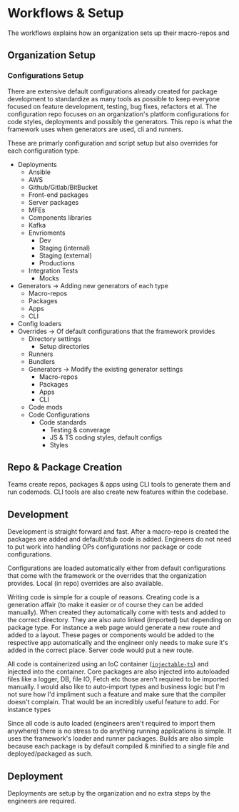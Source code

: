 # Workflows & Setup
The workflows explains how an organization sets up their macro-repos and 

## Organization Setup
### Configurations Setup
There are extensive default configurations already created for package development to standardize as many tools as possible to keep everyone focused on feature development, testing, bug fixes, refactors et al. The configuration repo focuses on an organization's platform configurations for code styles, deployments and possibly the generators. This repo is what the framework uses when generators are used, cli and runners. 

These are primarly configuration and script setup but also overrides for each configuration type.

- Deployments
  - Ansible
  - AWS
  - Github/Gitlab/BitBucket
  - Front-end packages
  - Server packages
  - MFEs
  - Components libraries
  - Kafka
  - Envrioments
    - Dev
    - Staging (internal)
    - Staging (external)
    - Productions
  - Integration Tests
    - Mocks
- Generators -> Adding new generators of each type
  - Macro-repos
  - Packages
  - Apps
  - CLI
- Config loaders
- Overrides -> Of default configurations that the framework provides
  - Directory settings
    - Setup directories
  - Runners
  - Bundlers
  - Generators -> Modify the existing generator settings
    - Macro-repos
    - Packages
    - Apps
    - CLI
  - Code mods
  - Code Configurations
    - Code standards
      - Testing & converage
      - JS & TS coding styles, default configs
      - Styles

## Repo & Package Creation
Teams create repos, packages & apps using CLI tools to generate them and run codemods. CLI tools are also create new features within the codebase.

## Development
Development is straight forward and fast. After a macro-repo is created the packages are added and default/stub code is added. Engineers do not need to put work into handling OPs configurations nor package or code configurations. 

Configurations are loaded automatically either from default configurations that come with the framework or the overrides that the organization provides. Local (in repo) overrides are also available. 

Writing code is simple for a couple of reasons. Creating code is a generation affair (to make it easier or of course they can be added manually). When created they automatically come with tests and added to the correct directory. They are also auto linked (imported) but depending on package type. For instance a web page would generate a new route and added to a layout. These pages or components would be added to the respective app automatically and the engineer only needs to make sure it's added in the correct place. Server code would put a new route.

All code is containerized using an IoC container ([`injectable-ts`](https://github.com/raveclassic/injectable-ts/tree/main/packages/core)) and injected into the container. Core packages are also injected into autoloaded files like a logger, DB, file IO, Fetch etc those aren't required to be imported manually. I would also like to auto-import types and business logic but I'm not sure how I'd impliment such a feature and make sure that the compiler doesn't complain. That would be an incredibly useful feature to add. For instance types

Since all code is auto loaded (engineers aren't required to import them anywhere) there is no stress to do anything running applications is simple. It uses the framework's loader and runner packages. Builds are also simple because each package is by default compiled & minified to a single file and deployed/packaged as such.

## Deployment
Deployments are setup by the organization and no extra steps by the engineers are required.
